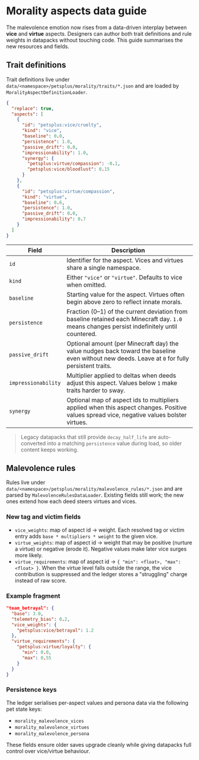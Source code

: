 # Morality aspects data guide

The malevolence emotion now rises from a data-driven interplay between **vice** and
**virtue** aspects. Designers can author both trait definitions and rule weights in
datapacks without touching code. This guide summarises the new resources and fields.

## Trait definitions

Trait definitions live under `data/<namespace>/petsplus/morality/traits/*.json` and
are loaded by `MoralityAspectDefinitionLoader`.

```json
{
  "replace": true,
  "aspects": [
    {
      "id": "petsplus:vice/cruelty",
      "kind": "vice",
      "baseline": 0.0,
      "persistence": 1.0,
      "passive_drift": 0.0,
      "impressionability": 1.0,
      "synergy": {
        "petsplus:virtue/compassion": -0.1,
        "petsplus:vice/bloodlust": 0.15
      }
    },
    {
      "id": "petsplus:virtue/compassion",
      "kind": "virtue",
      "baseline": 0.6,
      "persistence": 1.0,
      "passive_drift": 0.0,
      "impressionability": 0.7
    }
  ]
}
```

| Field | Description |
| --- | --- |
| `id` | Identifier for the aspect. Vices and virtues share a single namespace. |
| `kind` | Either `"vice"` or `"virtue"`. Defaults to vice when omitted. |
| `baseline` | Starting value for the aspect. Virtues often begin above zero to reflect innate morals. |
| `persistence` | Fraction (0–1) of the current deviation from baseline retained each Minecraft day. `1.0` means changes persist indefinitely until countered. |
| `passive_drift` | Optional amount (per Minecraft day) the value nudges back toward the baseline even without new deeds. Leave at `0` for fully persistent traits. |
| `impressionability` | Multiplier applied to deltas when deeds adjust this aspect. Values below `1` make traits harder to sway. |
| `synergy` | Optional map of aspect ids to multipliers applied when this aspect changes. Positive values spread vice, negative values bolster virtues. |

> Legacy datapacks that still provide `decay_half_life` are auto-converted into a matching `persistence` value during load, so older content keeps working.

## Malevolence rules

Rules live under `data/<namespace>/petsplus/morality/malevolence_rules/*.json` and
are parsed by `MalevolenceRulesDataLoader`. Existing fields still work; the new
ones extend how each deed steers virtues and vices.

### New tag and victim fields

* `vice_weights`: map of aspect id → weight. Each resolved tag or victim entry
  adds `base * multipliers * weight` to the given vice.
* `virtue_weights`: map of aspect id → weight that may be positive (nurture a virtue)
  or negative (erode it). Negative values make later vice surges more likely.
* `virtue_requirements`: map of aspect id → `{ "min": <float>, "max": <float> }`.
  When the virtue level falls outside the range, the vice contribution is
  suppressed and the ledger stores a "struggling" charge instead of raw score.

### Example fragment

```json
"team_betrayal": {
  "base": 3.0,
  "telemetry_bias": 0.2,
  "vice_weights": {
    "petsplus:vice/betrayal": 1.2
  },
  "virtue_requirements": {
    "petsplus:virtue/loyalty": {
      "min": 0.0,
      "max": 0.55
    }
  }
}
```

### Persistence keys

The ledger serialises per-aspect values and persona data via the following pet
state keys:

* `morality_malevolence_vices`
* `morality_malevolence_virtues`
* `morality_malevolence_persona`

These fields ensure older saves upgrade cleanly while giving datapacks full
control over vice/virtue behaviour.

